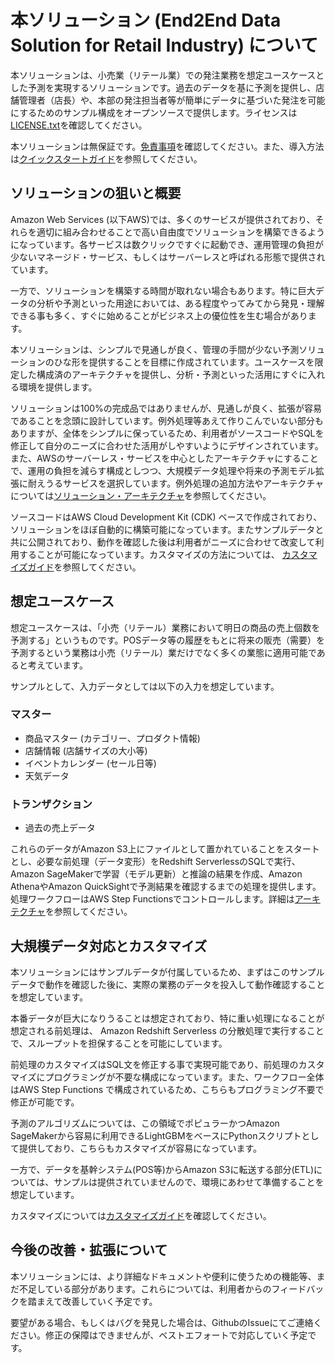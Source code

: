 # 本ソリューション (End2End Data Solution for Retail Industry) について

本ソリューションは、小売業（リテール業）での発注業務を想定ユースケースとした予測を実現するソリューションです。過去のデータを基に予測を提供し、店舗管理者（店長）や、本部の発注担当者等が簡単にデータに基づいた発注を可能にするためのサンプル構成をオープンソースで提供します。ライセンスは[LICENSE.txt](LICENSE.txt)を確認してください。

本ソリューションは無保証です。[免責事項](docs/disclaimer.md)を確認してください。また、導入方法は[クイックスタートガイド](docs/quick-start.md)を参照してください。

## ソリューションの狙いと概要

Amazon Web Services (以下AWS)では、多くのサービスが提供されており、それらを適切に組み合わせることで高い自由度でソリューションを構築できるようになっています。各サービスは数クリックですぐに起動でき、運用管理の負担が少ないマネージド・サービス、もしくはサーバーレスと呼ばれる形態で提供されています。

一方で、ソリューションを構築する時間が取れない場合もあります。特に巨大データの分析や予測といった用途においては、ある程度やってみてから発見・理解できる事も多く、すぐに始めることがビジネス上の優位性を生む場合があります。

本ソリューションは、シンプルで見通しが良く、管理の手間が少ない予測ソリューションのひな形を提供することを目標に作成されています。ユースケースを限定した構成済のアーキテクチャを提供し、分析・予測といった活用にすぐに入れる環境を提供します。

ソリューションは100%の完成品ではありませんが、見通しが良く、拡張が容易であることを念頭に設計しています。例外処理等あえて作りこんでいない部分もありますが、全体をシンプルに保っているため、利用者がソースコードやSQLを修正して自分のニーズに合わせた活用がしやすいようにデザインされています。また、AWSのサーバーレス・サービスを中心としたアーキテクチャにすることで、運用の負担を減らす構成としつつ、大規模データ処理や将来の予測モデル拡張に耐えうるサービスを選択しています。例外処理の追加方法やアーキテクチャについては[ソリューション・アーキテクチャ](docs/architecture.md)を参照してください。

ソースコードはAWS Cloud Development Kit (CDK) ベースで作成されており、ソリューションをほぼ自動的に構築可能になっています。またサンプルデータと共に公開されており、動作を確認した後は利用者がニーズに合わせて改変して利用することが可能になっています。カスタマイズの方法については、 [カスタマイズガイド](docs/how-to-customize.md)を参照してください。

## 想定ユースケース

想定ユースケースは、「小売（リテール）業務において明日の商品の売上個数を予測する」というものです。POSデータ等の履歴をもとに将来の販売（需要）を予測するという業務は小売（リテール）業だけでなく多くの業態に適用可能であると考えています。

サンプルとして、入力データとしては以下の入力を想定しています。

### マスター
- 商品マスター (カテゴリー、プロダクト情報)
- 店舗情報 (店舗サイズの大小等)
- イベントカレンダー (セール日等)
- 天気データ

### トランザクション
- 過去の売上データ

これらのデータがAmazon S3上にファイルとして置かれていることをスタートとし、必要な前処理（データ変形）をRedshift ServerlessのSQLで実行、Amazon SageMakerで学習（モデル更新）と推論の結果を作成、Amazon AthenaやAmazon QuickSightで予測結果を確認するまでの処理を提供します。処理ワークフローはAWS Step Functionsでコントロールします。詳細は[アーキテクチャ](docs/architecture.md)を参照してください。

## 大規模データ対応とカスタマイズ

本ソリューションにはサンプルデータが付属しているため、まずはこのサンプルデータで動作を確認した後に、実際の業務のデータを投入して動作確認することを想定しています。

本番データが巨大になりうることは想定されており、特に重い処理になることが想定される前処理は、 Amazon Redshift Serverless の分散処理で実行することで、スループットを担保することを可能にしています。

前処理のカスタマイズはSQL文を修正する事で実現可能であり、前処理のカスタマイズにプログラミングが不要な構成になっています。また、ワークフロー全体はAWS Step Functions で構成されているため、こちらもプログラミング不要で修正が可能です。

予測のアルゴリズムについては、この領域でポピュラーかつAmazon SageMakerから容易に利用できるLightGBMをベースにPythonスクリプトとして提供しており、こちらもカスタマイズが容易になっています。

一方で、データを基幹システム(POS等)からAmazon S3に転送する部分(ETL)については、サンプルは提供されていませんので、環境にあわせて準備することを想定しています。

カスタマイズについては[カスタマイズガイド](docs/how-to-customize.md)を確認してください。

## 今後の改善・拡張について

本ソリューションには、より詳細なドキュメントや便利に使うための機能等、まだ不足している部分があります。これらについては、利用者からのフィードバックを踏まえて改善していく予定です。

要望がある場合、もしくはバグを発見した場合は、GithubのIssueにてご連絡ください。修正の保障はできませんが、ベストエフォートで対応していく予定です。
